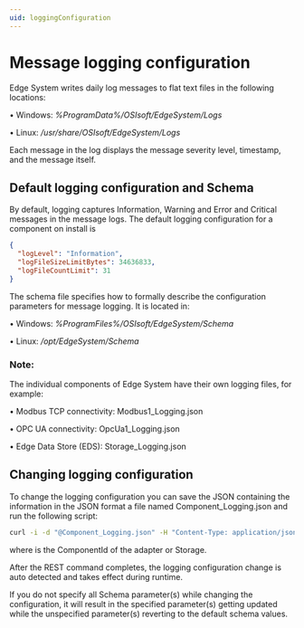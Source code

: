 ```yaml
---
uid: loggingConfiguration
---
```


# Message logging configuration
Edge System writes daily log messages to flat text files in the following locations:

• Windows: *%ProgramData%/OSIsoft/EdgeSystem/Logs*

• Linux: */usr/share/OSIsoft/EdgeSystem/Logs*

Each message in the log displays the message severity level, timestamp, and the message itself.

## Default logging configuration and Schema
By default, logging captures Information, Warning and Error and Critical messages in the message logs.
The default logging configuration for a component on install is 
```json
{
  "logLevel": "Information",
  "logFileSizeLimitBytes": 34636833,
  "logFileCountLimit": 31   
}
```

The schema file specifies how to formally describe the configuration parameters for message logging. 
It is located in:

• Windows: *%ProgramFiles%/OSIsoft/EdgeSystem/Schema*

• Linux: */opt/EdgeSystem/Schema*

### **Note:** 

The individual components of Edge System have their own logging files, for example:

• Modbus TCP connectivity: Modbus1_Logging.json

• OPC UA connectivity: OpcUa1_Logging.json

• Edge Data Store (EDS): Storage_Logging.json

## Changing logging configuration
To change the logging configuration you can save the JSON containing the information in the JSON format a file named Component_Logging.json and run the following script:

```bash
curl -i -d "@Component_Logging.json" -H "Content-Type: application/json" -X PUT http://localhost:5590/api/v1/configuration/<ComponentId>/Logging
```

where <ComponentId> is the ComponentId of the adapter or Storage.

After the REST command completes, the logging configuration change is auto detected and takes effect during runtime.

If you do not specify all Schema parameter(s) while changing the configuration, it will result in the specified parameter(s) getting updated while the unspecified parameter(s) reverting to the default schema values. 
